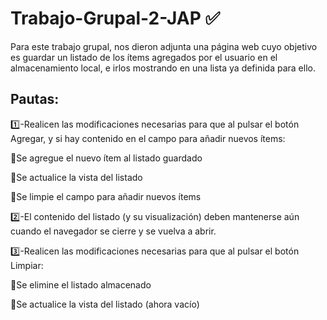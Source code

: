 # Trabajo-Grupal-2-JAP ✅

Para este trabajo grupal, nos dieron adjunta una página web cuyo objetivo es guardar un listado de los ítems agregados por el usuario en el almacenamiento local, e irlos mostrando en una lista ya definida para ello.


## Pautas: ##

1️⃣-Realicen las modificaciones necesarias para que al pulsar el botón Agregar, y si hay contenido en el campo para añadir nuevos ítems:

   🔴Se agregue el nuevo ítem al listado guardado
   
   🔴Se actualice la vista del listado
   
   🔴Se limpie el campo para añadir nuevos ítems
   
2️⃣-El contenido del listado (y su visualización) deben mantenerse aún cuando el navegador se cierre y se vuelva a abrir.

3️⃣-Realicen las modificaciones necesarias para que al pulsar el botón Limpiar:

  🔴Se elimine el listado almacenado
  
  🔴Se actualice la vista del listado (ahora vacío)
